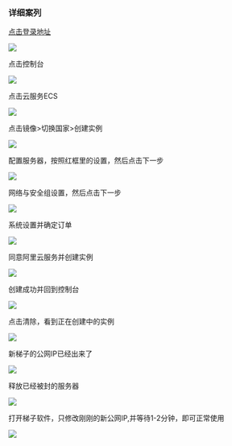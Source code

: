 ### 详细案列

[点击登录地址](https://account.aliyun.com/login/qr_login.htm)

![](./img/aliyun/101.jpg)

点击控制台

![](./img/aliyun/102.jpg)

点击云服务ECS

![](./img/aliyun/103.jpg)

点击镜像>切换国家>创建实例

![](./img/aliyun/104.jpg)

配置服务器，按照红框里的设置，然后点击下一步

![](./img/aliyun/105.jpg)

网络与安全组设置，然后点击下一步

![](./img/aliyun/106.jpg)

系统设置并确定订单

![](./img/aliyun/107.jpg)

同意阿里云服务并创建实例

![](./img/aliyun/108.jpg)

创建成功并回到控制台

![](./img/aliyun/109.jpg)

点击清除，看到正在创建中的实例

![](./img/aliyun/110.jpg)

新梯子的公网IP已经出来了

![](./img/aliyun/111.jpg)

释放已经被封的服务器

![](./img/aliyun/112.jpg)

打开梯子软件，只修改刚刚的新公网IP,并等待1-2分钟，即可正常使用

![](./img/aliyun/113.jpg)




